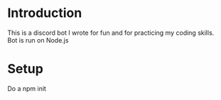 # Introduction
This is a discord bot I wrote for fun and for practicing my coding skills.<br>
Bot is run on Node.js

# Setup
Do a npm init